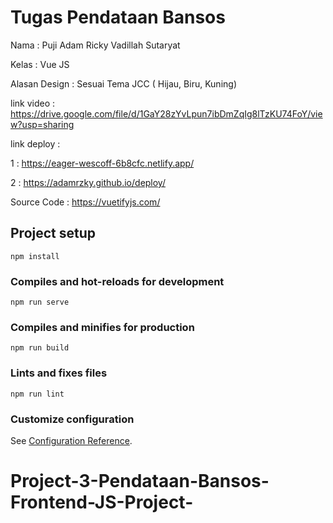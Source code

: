 # Tugas Pendataan Bansos

Nama : Puji Adam Ricky Vadillah Sutaryat

Kelas : Vue JS

Alasan Design : Sesuai Tema JCC ( Hijau, Biru, Kuning)


link video : https://drive.google.com/file/d/1GaY28zYvLpun7ibDmZqIg8lTzKU74FoY/view?usp=sharing

link deploy :


1 : https://eager-wescoff-6b8cfc.netlify.app/

2 : https://adamrzky.github.io/deploy/


Source Code : https://vuetifyjs.com/

## Project setup

```
npm install
```

### Compiles and hot-reloads for development

```
npm run serve
```

### Compiles and minifies for production

```
npm run build
```

### Lints and fixes files

```
npm run lint
```

### Customize configuration

See [Configuration Reference](https://cli.vuejs.org/config/).
# Project-3-Pendataan-Bansos-Frontend-JS-Project-
